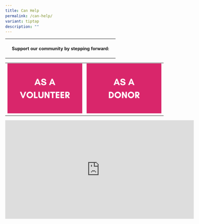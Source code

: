 ```yaml
---
title: Can Help
permalink: /can-help/
variant: tiptap
description: ""
---
```

<table style="minWidth: 75px">
<colgroup>
<col>
<col>
<col>
</colgroup>
<tbody>
<tr>
<td rowspan="1" colspan="1">
<p></p>
</td>
<td rowspan="1" colspan="1">
<h4><strong>Support our community by stepping forward:</strong></h4>
</td>
<td rowspan="1" colspan="1">
<p></p>
</td>
</tr>
</tbody>
</table>
<table style="minWidth: 50px">
<colgroup>
<col>
<col>
</colgroup>
<tbody>
<tr>
<td rowspan="1" colspan="1"><a class="isomer-image-wrapper" href="/volunteer"><img style="width: 100%" height="auto" width="100%" alt="" src="/images/AS_A_VOLUNTEER.png"></a>
</td>
<td rowspan="1" colspan="1"><a class="isomer-image-wrapper" href="/donate"><img style="width: 100%" height="auto" width="100%" alt="" src="/images/AS_A_DONOR.png"></a>
</td>
</tr>
</tbody>
</table>
<div class="iframe-wrapper">
<iframe height="314" width="600" allowfullscreen="true" frameborder="0" src="https://docs.google.com/presentation/d/e/2PACX-1vSQC-UPNFym6rPz144zoQILREOSXSzvT6V8kgKCyytiiOgvkEVuIi_1mEFTIwZpojxp8GsB8x-EgKfl/embed?start=true&amp;loop=true&amp;delayms=3000"></iframe>
</div>
<p></p>
<p></p>